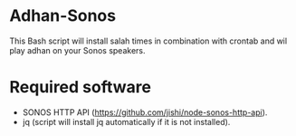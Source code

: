 # Adhan-Sonos
This Bash script will install salah times in combination with crontab and wil play adhan on your Sonos speakers. 

# Required software
- SONOS HTTP API (https://github.com/jishi/node-sonos-http-api).
- jq (script will install jq automatically if it is not installed).

